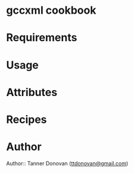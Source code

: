 # gccxml cookbook

# Requirements

# Usage

# Attributes

# Recipes

# Author

Author:: Tanner Donovan (<ttdonovan@gmail.com>)
